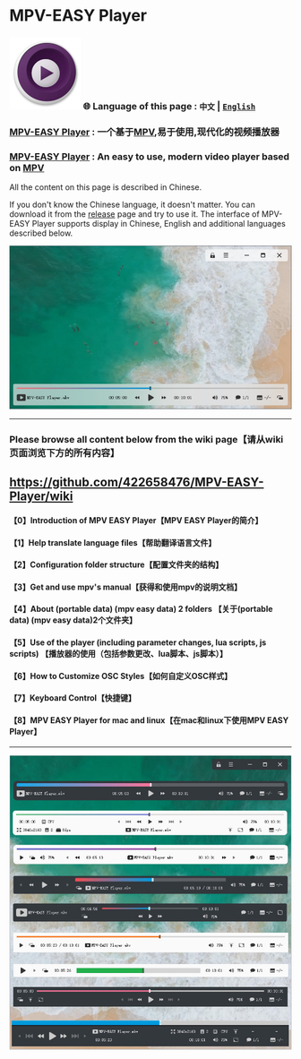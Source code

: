 # MPV-EASY Player

### ![](./img/mpv-logo-128.png)  🌐 Language of this page  : `中文` | [`English`](https://github-com.translate.goog/422658476/MPV-EASY-Player?_x_tr_sl=zh-CN&_x_tr_tl=en&_x_tr_hl=zh-CN&_x_tr_pto=wapp)

### [MPV-EASY Player](https://www.rjno1.com/mpv-easy-player/) : 一个基于[MPV](https://github.com/mpv-player/mpv/),易于使用,现代化的视频播放器

### [MPV-EASY Player](https://www.rjno1.com/mpv-easy-player/)  : An easy to use, modern video player based on [MPV](https://github.com/mpv-player/mpv/)

All the content on this page is described in Chinese. 

If you don't know the Chinese language, it doesn't matter. You can download it from the [release](https://github.com/422658476/MPV-EASY-Player/releases) page and try to use it. The interface of MPV-EASY Player supports display in Chinese, English and additional languages described below.

![](./img/mpv-easy-player-gui-mode-github.jpg)

---
### Please browse all content below from the wiki page【请从wiki页面浏览下方的所有内容】

## https://github.com/422658476/MPV-EASY-Player/wiki

#### 【0】Introduction of MPV EASY Player【MPV EASY Player的简介】

#### 【1】Help translate language files【帮助翻译语言文件】

#### 【2】Configuration folder structure【配置文件夹的结构】

#### 【3】Get and use mpv's manual【获得和使用mpv的说明文档】

#### 【4】About (portable data) (mpv easy data) 2 folders 【关于(portable data) (mpv easy data)2个文件夹】

#### 【5】Use of the player (including parameter changes, lua scripts, js scripts) 【播放器的使用（包括参数更改、lua脚本、js脚本）】

#### 【6】How to Customize OSC Styles【如何自定义OSC样式】

#### 【7】Keyboard Control【快捷键】

#### 【8】MPV EASY Player for mac and linux【在mac和linux下使用MPV EASY Player】

---

![](https://github.com/422658476/MPV-EASY-Player/raw/master/img/mpv-easy-player-6-github.jpg)
